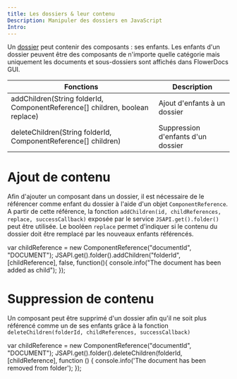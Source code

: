 ```yaml
---
title: Les dossiers & leur contenu
Description: Manipuler des dossiers en JavaScript
Intro: 
---
```


Un [dossier](broken-link.md) peut contenir des composants : ses enfants.
Les enfants d'un dossier peuvent être des composants de n'importe quelle catégorie mais uniquement les documents et sous-dossiers sont affichés dans FlowerDocs GUI.


| Fonctions                                                                    | Description                                                                    |
|------------------------------------------------------------------------------|--------------------------------------------------------------------------------|
|addChildren(String folderId, ComponentReference[] children, boolean replace)  | Ajout d'enfants à un dossier                                                   |        
|deleteChildren(String folderId, ComponentReference[] children)                | Suppression d'enfants d'un dossier                                             |        

# Ajout de contenu

Afin d'ajouter un composant dans un dossier, il est nécessaire de le référencer comme enfant du dossier à l'aide d'un objet `ComponentReference`.
A partir de cette référence, la fonction `addChildren(id, childReferences, replace, successCallback)` exposée par le service `JSAPI.get().folder()` peut être utilisée.
Le booléen `replace` permet d'indiquer si le contenu du dossier doit être remplacé par les nouveaux enfants référencés.


var childReference = new ComponentReference("documentId", "DOCUMENT");
JSAPI.get().folder().addChildren("folderId", [childReference], false, function(){
	console.info("The document has been added as child");
});


# Suppression de contenu

Un composant peut être supprimé d'un dossier afin qu'il ne soit plus référencé comme un de ses enfants grâce à la fonction `deleteChildren(folderId, childReferences, successCallback)`

var childReference = new ComponentReference("documentId", "DOCUMENT");
JSAPI.get().folder().deleteChildren(folderId, [childReference], function () {
	console.info('The document has been removed from folder');
});
